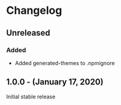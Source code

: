 Changelog
=========

Unreleased
----------
### Added
* Added generated-themes to .npmignore

1.0.0 - (January 17, 2020)
------------------
Initial stable release
